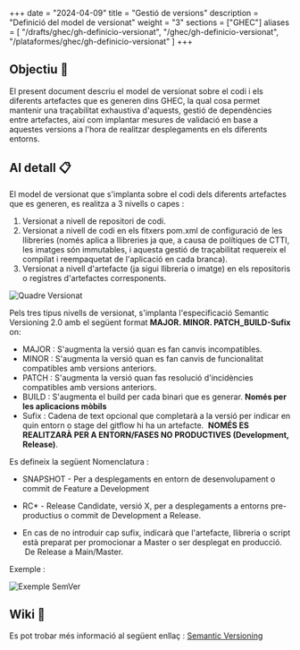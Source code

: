 
+++
date         = "2024-04-09"
title        = "Gestió de versions"
description  = "Definició del model de versionat"
weight      = "3"
sections    = ["GHEC"]
aliases = [
    "/drafts/ghec/gh-definicio-versionat",
    "/ghec/gh-definicio-versionat",
    "/plataformes/ghec/gh-definicio-versionat"
]
+++

## Objectiu 🚀

El present document descriu el model de versionat sobre el codi i els diferents artefactes que es generen dins GHEC, la qual cosa permet mantenir una traçabilitat exhaustiva d'aquests, gestió de dependències entre artefactes, així com implantar mesures de validació en base a aquestes versions a l'hora de realitzar desplegaments en els diferents entorns.

## Al detall 📋

El model de versionat que s'implanta sobre el codi dels diferents artefactes que es generen, es realitza a 3 nivells o capes :
1. Versionat a nivell de repositori de codi.
2. Versionat a nivell de codi en els fitxers pom.xml de configuració de les llibreries (només aplica a llibreries ja que, a causa de polítiques de CTTI, les imatges són immutables, i aquesta gestió de traçabilitat requereix el compilat i reempaquetat de l'aplicació en cada branca).
3. Versionat a nivell d'artefacte (ja sigui llibreria o imatge) en els repositoris o registres d'artefactes corresponents.


![Quadre Versionat](/images/GHEC/quadre_versionat.png)

Pels tres tipus nivells de versionat, s'implanta l'especificació Semantic Versioning 2.0 amb el següent format **MAJOR. MINOR. PATCH_BUILD-Sufix** on:

+ MAJOR : S'augmenta la versió quan es fan canvis incompatibles. 
+ MINOR : S'augmenta la versió quan es fan canvis de funcionalitat compatibles amb versions anteriors. 
+ PATCH : S'augmenta la versió quan fas resolució d'incidències compatibles amb versions anteriors.
+ BUILD : S'augmenta el build per cada binari que es generar. **Només per les aplicacions mòbils**
+ Sufix : Cadena de text opcional que completarà a la versió per indicar en quin entorn o stage del gitflow hi ha un artefacte.  **NOMÉS ES REALITZARÀ PER A ENTORN/FASES NO PRODUCTIVES (Development, Release)**.  

Es defineix la següent Nomenclatura :
- SNAPSHOT - Per a desplegaments en entorn de desenvolupament o commit de Feature a Development

- RC* - Release Candidate, versió X, per a desplegaments a entorns pre-productius o commit de Development a Release.

- En cas de no introduir cap sufix, indicarà que l'artefacte, llibreria o script està preparat per promocionar a Master o ser desplegat en producció.  De Release a Main/Master.

Exemple :


![Exemple SemVer](/images/GHEC/exemple_semver.png)

## Wiki 📖

Es pot trobar més informació al següent enllaç :
[Semantic Versioning](https://semver.org/spec/v2.0.0.html)







